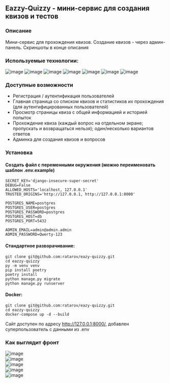 ## Eazzy-Quizzy - мини-сервис для создания квизов и тестов

### Описание
Мини-сервис для прохождения квизов. Создание квизов - через админ-панель. Скриншоты в конце описания

### Используемые технологии:
![image](https://img.shields.io/badge/Python%203.11-FFD43B?style=for-the-badge&logo=python&logoColor=blue)
![image](https://img.shields.io/badge/Django%204.2-092E20?style=for-the-badge&logo=django&logoColor=green)
![image](https://img.shields.io/badge/HTML5-E34F26?style=for-the-badge&logo=html5&logoColor=white)
![image](https://img.shields.io/badge/Bootstrap-563D7C?style=for-the-badge&logo=bootstrap&logoColor=white)
![image](https://img.shields.io/badge/PostgreSQL-316192?style=for-the-badge&logo=postgresql&logoColor=white)
![image](https://img.shields.io/badge/Docker-2CA5E0?style=for-the-badge&logo=docker&logoColor=white)
![image](https://img.shields.io/badge/Poetry-100000?logoColor=white)

### Доступные возможности
- Регистрация / аутентификация пользователей
- Главная страница со списком квизов и статистиков их прохождения (для аутентифицированных пользователей)
- Просмотр страницы квиза с общей информацией и историей попыток
- Прохождение квиза (каждый вопрос на отдельном экране; пропускать и возвращаться нельзя); один/несколько вариантов ответов
- Админка для создания квизов и вопросов

### Установка
#### Создать файл с переменными окружения (можно переименовать шаблон .env.example)
```
SECRET_KEY='django-insecure-super-secret'
DEBUG=False
ALLOWED_HOSTS='localhost, 127.0.0.1'
TRUSTED_ORIGINS='http://127.0.0.1, http://127.0.0.1:8000'

POSTGRES_NAME=postgres
POSTGRES_USER=postgres
POSTGRES_PASSWORD=postgres
POSTGRES_HOST=db
POSTGRES_PORT=5432

ADMIN_EMAIL=admin@admin.admin
ADMIN_PASSWORD=Qwerty-123
```

#### Стандартное разворачивание:
```
git clone git@github.com:ratarov/eazy-quizzy.git
cd eazzy-quizzy
py -m venv venv
pip install poetry
poetry install
python manage.py migrate
python manage.py runserver
```

#### Docker:
```
git clone git@github.com:ratarov/eazy-quizzy.git
cd eazzy-quizzy
docker-compose up -d --build
```
Сайт доступен по адресу http://127.0.0.1:8000/, добавлен суперпользователь с данными из .env

### Как выглядит фронт
![image](https://github.com/ratarov/eazy-quizzy/tree/main/static/screenshots/1.png)<br>
![image](https://github.com/ratarov/eazy-quizzy/tree/main/static/screenshots/2.png)<br>
![image](https://github.com/ratarov/eazy-quizzy/tree/main/static/screenshots/3.png)<br>
![image](https://github.com/ratarov/eazy-quizzy/tree/main/static/screenshots/4.png)<br>
![image](https://github.com/ratarov/eazy-quizzy/tree/main/static/screenshots/5.png)<br>